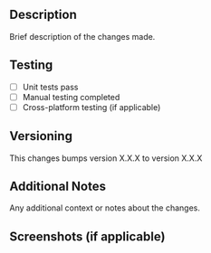 ## Description
Brief description of the changes made.

## Testing
- [ ] Unit tests pass
- [ ] Manual testing completed
- [ ] Cross-platform testing (if applicable)

## Versioning
This changes bumps version X.X.X to version X.X.X

## Additional Notes
Any additional context or notes about the changes. 

## Screenshots (if applicable)
